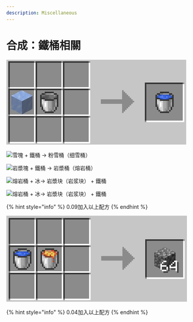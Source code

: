 ```yaml
---
description: Miscellaneous
---
```


# 合成：鐵桶相關

![冰 + 鐵桶 → 水桶](<../../../.gitbook/assets/ice to water-bucket.jpg>)

![雪塊 + 鐵桶 → 粉雪桶（细雪桶）](<../../../.gitbook/assets/snow\_block to powder\_snow\_bucket.jpg>)

![岩漿塊 + 鐵桶 → 岩漿桶（熔岩桶）](<../../../.gitbook/assets/magma\_block to lava\_bucket.jpg>)

![熔岩桶 + 冰→ 岩漿块（岩浆块） + 鐵桶](../../../.gitbook/assets/lava\_to\_magma-block.jpg)

![熔岩桶  + 冰→ 岩漿块（岩浆块） + 鐵桶](../../../.gitbook/assets/lavas\_to\_magma-blocks.jpg)

{% hint style="info" %}
0.09加入以上配方
{% endhint %}

![水桶 + 熔岩桶 → 鵝卵石（圆石）](<../../../.gitbook/assets/water & lava.JPG>)

{% hint style="info" %}
0.04加入以上配方
{% endhint %}

